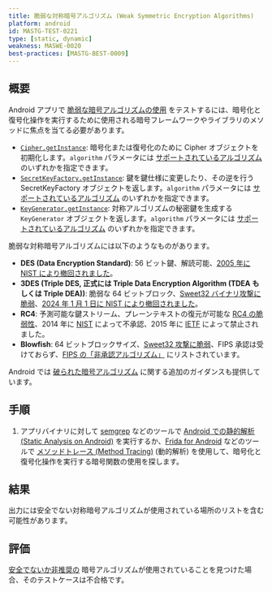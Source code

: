 ```yaml
---
title: 脆弱な対称暗号アルゴリズム (Weak Symmetric Encryption Algorithms)
platform: android
id: MASTG-TEST-0221
type: [static, dynamic]
weakness: MASWE-0020
best-practices: [MASTG-BEST-0009]
---
```


## 概要

Android アプリで [脆弱な暗号アルゴリズムの使用](../../../Document/0x04g-Testing-Cryptography.md#identifying-insecure-andor-deprecated-cryptographic-algorithms) をテストするには、暗号化と復号化操作を実行するために使用される暗号フレームワークやライブラリのメソッドに焦点を当てる必要があります。

- [`Cipher.getInstance`](https://developer.android.com/reference/javax/crypto/Cipher#getInstance(java.lang.String)): 暗号化または復号化のために Cipher オブジェクトを初期化します。`algorithm` パラメータには [サポートされているアルゴリズム](https://docs.oracle.com/javase/8/docs/technotes/guides/security/StandardNames.html#Cipher) のいずれかを指定できます。
- [`SecretKeyFactory.getInstance`](https://developer.android.com/reference/javax/crypto/SecretKeyFactory#getInstance(java.lang.String)): 鍵を鍵仕様に変更したり、その逆を行う SecretKeyFactory オブジェクトを返します。`algorithm` パラメータには [サポートされているアルゴリズム](https://docs.oracle.com/javase/8/docs/technotes/guides/security/StandardNames.html#SecretKeyFactory) のいずれかを指定できます。
- [`KeyGenerator.getInstance`](https://developer.android.com/reference/javax/crypto/KeyGenerator#getInstance(java.lang.String)): 対称アルゴリズムの秘密鍵を生成する `KeyGenerator` オブジェクトを返します。`algorithm` パラメータには [サポートされているアルゴリズム](https://docs.oracle.com/javase/8/docs/technotes/guides/security/StandardNames.html#KeyGenerator) のいずれかを指定できます。

脆弱な対称暗号アルゴリズムには以下のようなものがあります。

- **DES (Data Encryption Standard)**: 56 ビット鍵、解読可能、[2005 年に NIST により撤回されました](https://csrc.nist.gov/pubs/fips/46-3/final)。
- **3DES (Triple DES, 正式には Triple Data Encryption Algorithm (TDEA もしくは Triple DEA))**: 脆弱な 64 ビットブロック、[Sweet32 バイナリ攻撃に脆弱](https://sweet32.info/)、[2024 年 1 月 1 日に NIST により撤回されました](https://csrc.nist.gov/pubs/sp/800/67/r2/final)。
- **RC4**: 予測可能な鍵ストリーム、プレーンテキストの復元が可能な [RC4 の脆弱性](https://www.rc4nomore.com/)、2014 年に [NIST](https://nvlpubs.nist.gov/nistpubs/specialpublications/nist.sp.800-52r1.pdf) によって不承認、2015 年に [IETF](https://datatracker.ietf.org/doc/html/rfc7465) によって禁止されました。
- **Blowfish**: 64 ビットブロックサイズ、[Sweet32 攻撃に脆弱](https://en.wikipedia.org/wiki/Birthday_attack)、FIPS 承認は受けておらず、[FIPS の「非承認アルゴリズム」](https://csrc.nist.gov/csrc/media/projects/cryptographic-module-validation-program/documents/security-policies/140sp2092.pdf) にリストされています。

Android では [破られた暗号アルゴリズム](https://developer.android.com/privacy-and-security/risks/broken-cryptographic-algorithm) に関する追加のガイダンスも提供しています。

## 手順

1. アプリバイナリに対して [semgrep](../../../tools/generic/MASTG-TOOL-0110.md) などのツールで [Android での静的解析 (Static Analysis on Android)](../../../techniques/android/MASTG-TECH-0014.md) を実行するか、[Frida for Android](../../../tools/android/MASTG-TOOL-0001.md) などのツールで [メソッドトレース (Method Tracing)](../../../techniques/android/MASTG-TECH-0033.md) (動的解析) を使用して、暗号化と復号化操作を実行する暗号関数の使用を探します。

## 結果

出力には安全でない対称暗号アルゴリズムが使用されている場所のリストを含む可能性があります。

## 評価

[安全でないか非推奨の](../../../Document/0x04g-Testing-Cryptography.md#Identifying-Insecure-and/or-Deprecated-Cryptographic-Algorithms) 暗号アルゴリズムが使用されていることを見つけた場合、そのテストケースは不合格です。
